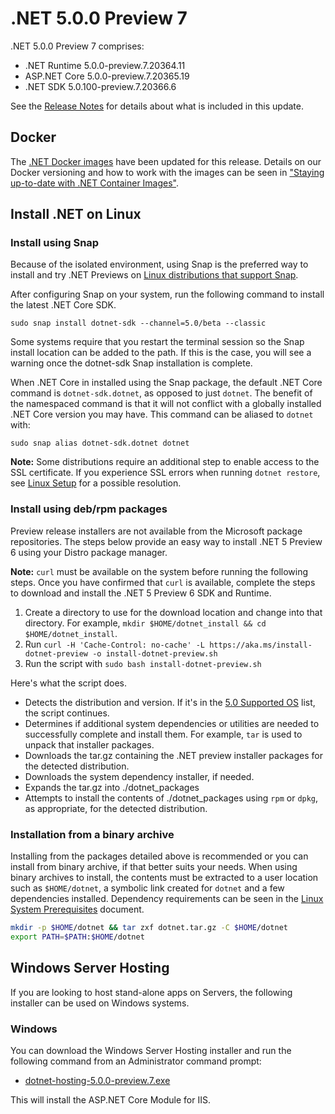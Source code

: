 # .NET 5.0.0 Preview 7

.NET 5.0.0 Preview 7 comprises:

* .NET Runtime 5.0.0-preview.7.20364.11
* ASP.NET Core 5.0.0-preview.7.20365.19
* .NET SDK 5.0.100-preview.7.20366.6

See the [Release Notes][release-notes] for details about what is included in this update.

## Docker

The [.NET Docker images](https://hub.docker.com/r/microsoft/dotnet/) have been updated for this release. Details on our Docker versioning and how to work with the images can be seen in ["Staying up-to-date with .NET Container Images"](https://devblogs.microsoft.com/dotnet/staying-up-to-date-with-net-container-images/).

## Install .NET on Linux

### Install using Snap

Because of the isolated environment, using Snap is the preferred way to install and try .NET Previews on [Linux distributions that support Snap](https://docs.snapcraft.io/installing-snapd/6735).

After configuring Snap on your system, run the following command to install the latest .NET Core SDK.

`sudo snap install dotnet-sdk --channel=5.0/beta --classic`

Some systems require that you restart the terminal session so the Snap install location can be added to the path. If this is the case, you will see a warning once the dotnet-sdk Snap installation is complete.

When .NET Core in installed using the Snap package, the default .NET Core command is `dotnet-sdk.dotnet`, as opposed to just `dotnet`. The benefit of the namespaced command is that it will not conflict with a globally installed .NET Core version you may have. This command can be aliased to `dotnet` with:

`sudo snap alias dotnet-sdk.dotnet dotnet`

**Note:** Some distributions require an additional step to enable access to the SSL certificate. If you experience SSL errors when running `dotnet restore`, see [Linux Setup](https://docs.microsoft.com/dotnet/core/install/) for a possible resolution.

### Install using deb/rpm packages

Preview release installers are not available from the Microsoft package repositories. The steps below provide an easy way to install .NET 5 Preview 6 using your Distro package manager.

**Note:** `curl` must be available on the system before running the following steps. Once you have confirmed that `curl` is available, complete the steps to download and install the .NET 5 Preview 6 SDK and Runtime.

1. Create a directory to use for the download location and change into that directory. For example, `mkdir $HOME/dotnet_install && cd $HOME/dotnet_install`.
2. Run `curl -H 'Cache-Control: no-cache' -L https://aka.ms/install-dotnet-preview -o install-dotnet-preview.sh`
3. Run the script with `sudo bash install-dotnet-preview.sh`

Here's what the script does.

* Detects the distribution and version. If it's in the [5.0 Supported OS](https://github.com/dotnet/core/blob/master/release-notes/5.0/5.0-supported-os.md) list, the script continues.
* Determines if additional system dependencies or utilities are needed to successfully complete and install them. For example, `tar` is used to unpack that installer packages.
* Downloads the tar.gz containing the .NET preview installer packages for the detected distribution.
* Downloads the system dependency installer, if needed.
* Expands the tar.gz into ./dotnet_packages
* Attempts to install the contents of ./dotnet_packages using `rpm` or `dpkg`, as appropriate, for the detected distribution.

### Installation from a binary archive

Installing from the packages detailed above is recommended or you can install from binary archive, if that better suits your needs. When using binary archives to install, the contents must be extracted to a user location such as `$HOME/dotnet`, a symbolic link created for `dotnet` and a few dependencies installed. Dependency requirements can be seen in the [Linux System Prerequisites](https://github.com/dotnet/core/blob/master/Documentation/linux-prereqs.md) document.

```bash
mkdir -p $HOME/dotnet && tar zxf dotnet.tar.gz -C $HOME/dotnet
export PATH=$PATH:$HOME/dotnet
```

## Windows Server Hosting

If you are looking to host stand-alone apps on Servers, the following installer can be used on Windows systems.

### Windows

You can download the Windows Server Hosting installer and run the following command from an Administrator command prompt:

* [dotnet-hosting-5.0.0-preview.7.exe][dotnet-hosting-win.exe]

This will install the ASP.NET Core Module for IIS.

[blob-runtime]: https://dotnetcli.blob.core.windows.net/dotnet/Runtime/
[blob-sdk]: https://dotnetcli.blob.core.windows.net/dotnet/Sdk/
[release-notes]: https://github.com/dotnet/core/blob/master/release-notes/5.0/preview/5.0.0-preview.7.md


[dotnet-hosting-win.exe]: https://download.visualstudio.microsoft.com/download/pr/2fd2cadc-2068-4055-b269-13cf1d06083c/86ef0372321ed82efc7230aa41ebd3db/dotnet-hosting-5.0.0-preview.7.20365.19-win.exe
